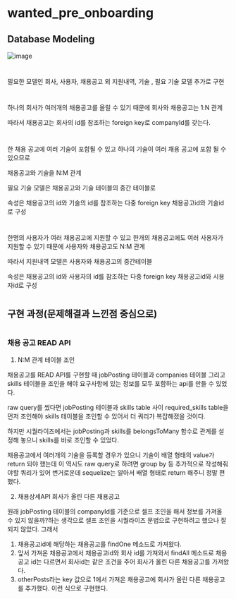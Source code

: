 # wanted_pre_onboarding

## Database Modeling

![image](https://user-images.githubusercontent.com/99064214/186046791-4e51e941-a73e-4bd1-8085-19ea323030b4.png)

#
필요한 모델인 회사, 사용자, 채용공고 외 지원내역, 기술 , 필요 기술 모델 추가로 구현
#
하나의 회사가 여러개의 채용공고를 올릴 수 있기 때문에 회사와 채용공고는 1:N 관계


따라서 채용공고는 회사의 id를 참조하는 foreign key로 companyId를 갖는다. 

#

한 채용 공고에 여러 기술이 포함될 수 있고 하나의 기술이 여러 채용 공고에 포함 될 수 있으므로


채용공고와 기술을 N:M 관계


필요 기술 모델은 채용공고와 기술 테이블의 중간 테이블로


속성은 채용공고의 id와 기술의 id를 참조하는 다중 foreign key 채용공고id와 기술id로 구성

#

한명의 사용자가 여러 채용공고에 지원할 수 있고 한개의 채용공고에도 여러 사용자가 지원할 수 있기 때문에 사용자와 채용공고도 N:M 관계


따라서 지원내역 모델은 사용자와 채용공고의 중간테이블


속성은 채용공고의 id와 사용자의 id를 참조하는 다중 foreign key 채용공고id와 시용자id로 구성

#
## 구현 과정(문제해결과 느낀점 중심으로)
#
### 채용 공고 READ API

1. N:M 관계 테이블 조인

채용공고를 READ API를 구현할 때 jobPosting 테이블과 companies 테이블 그리고 skills 테이블을 조인을 해야 요구사항에 있는 정보를 모두 포함하는 api를 만들 수 있었다.

raw query를 썼다면 jobPosting 테이블과 skills table 사이 required_skills table을 먼저 조인해야 skills 테이블을 조인할 수 있어서 더 쿼리가 복잡해졌을 것이다.

하지만 시퀄라이즈에서는 jobPosting과 skills를 belongsToMany 함수로 관계를 설정해 놓으니 skills를 바로 조인할 수 있었다.

채용공고에서 여러개의 기술을 등록할 경우가 있으니 기술이 배열 형태의 value가 return 되야 했는데 이 역시도 raw query로 하려면 group by 등 추가적으로 작성해줘야할 쿼리가 있어 번거로운데 sequelize는 알아서 배열 형태로 return 해주니 정말 편했다.

2. 채용상세API 회사가 올린 다른 채용공고

원래 jobPosting 테이블의 companyId를 기준으로 셀프 조인을 해서 정보를 가져올 수 있지 않을까?하는 생각으로
셀프 조인을 시퀄라이즈 문법으로 구현하려고 했으나 잘되지 않았다.
그래서 
1. 채용공고id에 해당하는 채용공고를 findOne 메소드로 가져왔다. 
2. 앞서 가져온 채용공고에서 채용공고id와 회사 id를 가져와서 findAll 메소드로 채용공고 id는 다르면서 회사id는 같은 조건을 주어  회사가 올린 다른 채용공고를 가져왔다.
3. otherPosts라는 key 값으로 1에서 가져온 채용공고에 회사가 올린 다른 채용공고를 추가했다. 
이런 식으로 구현했다.
